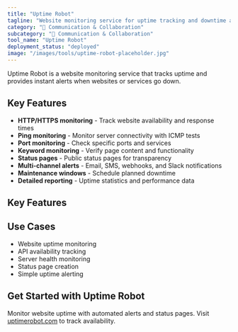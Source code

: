 ```yaml
---
title: "Uptime Robot"
tagline: "Website monitoring service for uptime tracking and downtime alerts"
category: "💬 Communication & Collaboration"
subcategory: "💬 Communication & Collaboration"
tool_name: "Uptime Robot"
deployment_status: "deployed"
image: "/images/tools/uptime-robot-placeholder.jpg"
---
```

Uptime Robot is a website monitoring service that tracks uptime and provides instant alerts when websites or services go down.

## Key Features

- **HTTP/HTTPS monitoring** - Track website availability and response times
- **Ping monitoring** - Monitor server connectivity with ICMP tests
- **Port monitoring** - Check specific ports and services
- **Keyword monitoring** - Verify page content and functionality
- **Status pages** - Public status pages for transparency
- **Multi-channel alerts** - Email, SMS, webhooks, and Slack notifications
- **Maintenance windows** - Schedule planned downtime
- **Detailed reporting** - Uptime statistics and performance data

## Key Features


## Use Cases

- Website uptime monitoring
- API availability tracking
- Server health monitoring
- Status page creation
- Simple uptime alerting

## Get Started with Uptime Robot

Monitor website uptime with automated alerts and status pages. Visit [uptimerobot.com](https://uptimerobot.com) to track availability.